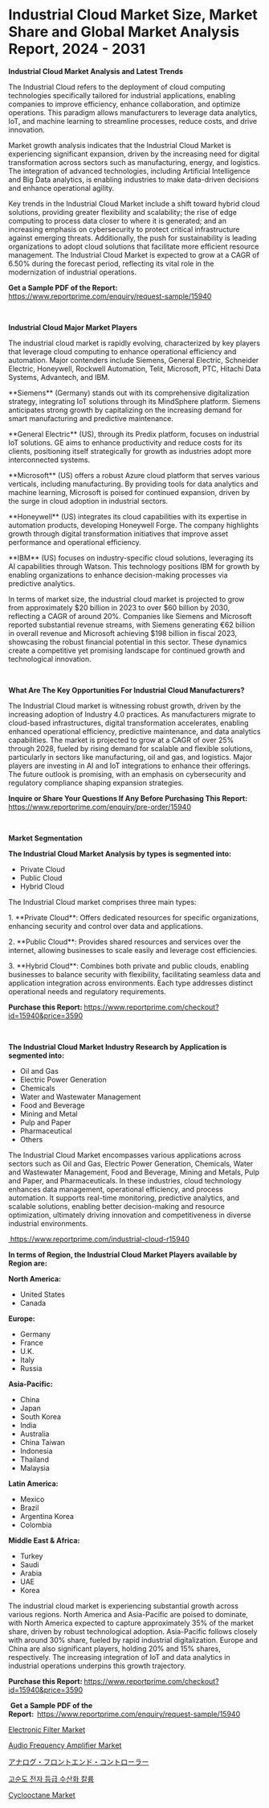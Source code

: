 <p><h1>Industrial Cloud Market Size, Market Share and Global Market Analysis Report, 2024 - 2031</h1></p><p><strong>Industrial Cloud Market Analysis and Latest Trends</strong></p>
<p><p>The Industrial Cloud refers to the deployment of cloud computing technologies specifically tailored for industrial applications, enabling companies to improve efficiency, enhance collaboration, and optimize operations. This paradigm allows manufacturers to leverage data analytics, IoT, and machine learning to streamline processes, reduce costs, and drive innovation.</p><p>Market growth analysis indicates that the Industrial Cloud Market is experiencing significant expansion, driven by the increasing need for digital transformation across sectors such as manufacturing, energy, and logistics. The integration of advanced technologies, including Artificial Intelligence and Big Data analytics, is enabling industries to make data-driven decisions and enhance operational agility.</p><p>Key trends in the Industrial Cloud Market include a shift toward hybrid cloud solutions, providing greater flexibility and scalability; the rise of edge computing to process data closer to where it is generated; and an increasing emphasis on cybersecurity to protect critical infrastructure against emerging threats. Additionally, the push for sustainability is leading organizations to adopt cloud solutions that facilitate more efficient resource management. The Industrial Cloud Market is expected to grow at a CAGR of 6.50% during the forecast period, reflecting its vital role in the modernization of industrial operations.</p></p>
<p><strong>Get a Sample PDF of the Report:&nbsp;</strong> <a href="https://www.reportprime.com/enquiry/request-sample/15940">https://www.reportprime.com/enquiry/request-sample/15940</a></p>
<p>&nbsp;</p>
<p><strong>Industrial Cloud Major Market Players</strong></p>
<p><p>The industrial cloud market is rapidly evolving, characterized by key players that leverage cloud computing to enhance operational efficiency and automation. Major contenders include Siemens, General Electric, Schneider Electric, Honeywell, Rockwell Automation, Telit, Microsoft, PTC, Hitachi Data Systems, Advantech, and IBM.</p><p>**Siemens** (Germany) stands out with its comprehensive digitalization strategy, integrating IoT solutions through its MindSphere platform. Siemens anticipates strong growth by capitalizing on the increasing demand for smart manufacturing and predictive maintenance.</p><p>**General Electric** (US), through its Predix platform, focuses on industrial IoT solutions. GE aims to enhance productivity and reduce costs for its clients, positioning itself strategically for growth as industries adopt more interconnected systems.</p><p>**Microsoft** (US) offers a robust Azure cloud platform that serves various verticals, including manufacturing. By providing tools for data analytics and machine learning, Microsoft is poised for continued expansion, driven by the surge in cloud adoption in industrial sectors.</p><p>**Honeywell** (US) integrates its cloud capabilities with its expertise in automation products, developing Honeywell Forge. The company highlights growth through digital transformation initiatives that improve asset performance and operational efficiency.</p><p>**IBM** (US) focuses on industry-specific cloud solutions, leveraging its AI capabilities through Watson. This technology positions IBM for growth by enabling organizations to enhance decision-making processes via predictive analytics.</p><p>In terms of market size, the industrial cloud market is projected to grow from approximately $20 billion in 2023 to over $60 billion by 2030, reflecting a CAGR of around 20%. Companies like Siemens and Microsoft reported substantial revenue streams, with Siemens generating €62 billion in overall revenue and Microsoft achieving $198 billion in fiscal 2023, showcasing the robust financial potential in this sector. These dynamics create a competitive yet promising landscape for continued growth and technological innovation.</p></p>
<p>&nbsp;</p>
<p><strong>What Are The Key Opportunities For Industrial Cloud Manufacturers?</strong></p>
<p><p>The Industrial Cloud market is witnessing robust growth, driven by the increasing adoption of Industry 4.0 practices. As manufacturers migrate to cloud-based infrastructures, digital transformation accelerates, enabling enhanced operational efficiency, predictive maintenance, and data analytics capabilities. The market is projected to grow at a CAGR of over 25% through 2028, fueled by rising demand for scalable and flexible solutions, particularly in sectors like manufacturing, oil and gas, and logistics. Major players are investing in AI and IoT integrations to enhance their offerings. The future outlook is promising, with an emphasis on cybersecurity and regulatory compliance shaping expansion strategies.</p></p>
<p><strong>Inquire or Share Your Questions If Any Before Purchasing This Report:</strong> <a href="https://www.reportprime.com/enquiry/pre-order/15940">https://www.reportprime.com/enquiry/pre-order/15940</a></p>
<p>&nbsp;</p>
<p><strong>Market Segmentation</strong></p>
<p><strong>The Industrial Cloud Market Analysis by types is segmented into:</strong></p>
<p><ul><li>Private Cloud</li><li>Public Cloud</li><li>Hybrid Cloud</li></ul></p>
<p><p>The Industrial Cloud market comprises three main types: </p><p>1. **Private Cloud**: Offers dedicated resources for specific organizations, enhancing security and control over data and applications. </p><p>2. **Public Cloud**: Provides shared resources and services over the internet, allowing businesses to scale easily and leverage cost efficiencies. </p><p>3. **Hybrid Cloud**: Combines both private and public clouds, enabling businesses to balance security with flexibility, facilitating seamless data and application integration across environments. Each type addresses distinct operational needs and regulatory requirements.</p></p>
<p><strong>Purchase this Report:&nbsp;</strong><a href="https://www.reportprime.com/checkout?id=15940&price=3590">https://www.reportprime.com/checkout?id=15940&price=3590</a></p>
<p>&nbsp;</p>
<p><strong>The Industrial Cloud Market Industry Research by Application is segmented into:</strong></p>
<p><ul><li>Oil and Gas</li><li>Electric Power Generation</li><li>Chemicals</li><li>Water and Wastewater Management</li><li>Food and Beverage</li><li>Mining and Metal</li><li>Pulp and Paper</li><li>Pharmaceutical</li><li>Others</li></ul></p>
<p><p>The Industrial Cloud Market encompasses various applications across sectors such as Oil and Gas, Electric Power Generation, Chemicals, Water and Wastewater Management, Food and Beverage, Mining and Metals, Pulp and Paper, and Pharmaceuticals. In these industries, cloud technology enhances data management, operational efficiency, and process automation. It supports real-time monitoring, predictive analytics, and scalable solutions, enabling better decision-making and resource optimization, ultimately driving innovation and competitiveness in diverse industrial environments.</p></p>
<p><a href="https://www.reportprime.com/industrial-cloud-r15940">&nbsp;https://www.reportprime.com/industrial-cloud-r15940</a></p>
<p><strong>In terms of Region, the Industrial Cloud Market Players available by Region are:</strong></p>
<p>
    <p> <strong> North America: </strong>
        <ul>
            <li>United States</li>
            <li>Canada</li>
        </ul>
        </p> 
    <p> <strong> Europe: </strong>
        <ul>
            <li>Germany</li>
            <li>France</li>
            <li>U.K.</li>
            <li>Italy</li>
            <li>Russia</li>
        </ul>
        </p> 
    <p> <strong> Asia-Pacific: </strong>
        <ul>
            <li>China</li>
            <li>Japan</li>
            <li>South Korea</li>
            <li>India</li>
            <li>Australia</li>
            <li>China Taiwan</li>
            <li>Indonesia</li>
            <li>Thailand</li>
            <li>Malaysia</li>
        </ul>
        </p> 
    <p> <strong> Latin America: </strong>
        <ul>
            <li>Mexico</li>
            <li>Brazil</li>
            <li>Argentina Korea</li>
            <li>Colombia</li>
        </ul>
        </p> 
    <p> <strong> Middle East & Africa: </strong>
        <ul>
            <li>Turkey</li>
            <li>Saudi</li>
            <li>Arabia</li>
            <li>UAE</li>
            <li>Korea</li>
        </ul>
    </p>
    </p>
<p><p>The industrial cloud market is experiencing substantial growth across various regions. North America and Asia-Pacific are poised to dominate, with North America expected to capture approximately 35% of the market share, driven by robust technological adoption. Asia-Pacific follows closely with around 30% share, fueled by rapid industrial digitalization. Europe and China are also significant players, holding 20% and 15% shares, respectively. The increasing integration of IoT and data analytics in industrial operations underpins this growth trajectory.</p></p>
<p><strong>Purchase this Report: </strong><a href="https://www.reportprime.com/checkout?id=15940&price=3590">https://www.reportprime.com/checkout?id=15940&price=3590</a></p>
<p>&nbsp;<strong>Get a Sample PDF of the Report:&nbsp;&nbsp;</strong><a href="https://www.reportprime.com/enquiry/request-sample/15940">https://www.reportprime.com/enquiry/request-sample/15940</a></p>
<p><strong></strong></p>
<p><p><a href="https://www.linkedin.com/pulse/future-ready-strategic-insights-global-electronic-filter-market-y4ntc?trackingId=WF8naJVzREuAaQ7t1y98Rg%3D%3D">Electronic Filter Market</a></p><p><a href="https://www.linkedin.com/pulse/global-audio-frequency-amplifier-market-size-share-analysis-xvcie?trackingId=vbAuSIwjQA2FfEhVcKu1Gw%3D%3D">Audio Frequency Amplifier Market</a></p><p><a href="https://medium.com/@melliestracke2023/analog-front-end-controller-market-%E3%81%AF-%E3%82%B3%E3%82%B9%E3%83%88%E7%AE%A1%E7%90%86%E3%81%A8%E5%8A%B9%E7%8E%87%E5%90%91%E4%B8%8A%E3%82%92%E5%84%AA%E5%85%88%E3%81%97%E3%81%BE%E3%81%99-%E3%81%95%E3%82%89%E3%81%AB-%E5%A0%B1%E5%91%8A%E6%9B%B8%E3%81%AF%E5%B8%82%E5%A0%B4%E3%81%AE%E9%9C%80%E8%A6%81%E9%9D%A2%E3%81%A8%E4%BE%9B%E7%B5%A6%E9%9D%A2%E3%81%AE%E4%B8%A1%E6%96%B9%E3%82%92%E3%82%AB%E3%83%90%E3%83%BC%E3%81%97%E3%81%A6%E3%81%84%E3%81%BE%E3%81%99-analog-0b4865429457">アナログ・フロントエンド・コントローラー</a></p><p><a href="https://medium.com/@rudyswaniafgwski56664/%EC%84%B8%EA%B3%84-high-purity-electronic-grade-potassium-hydroxide-market-%EC%9D%80-2024%EC%97%90%EC%84%9C-2031%EB%A1%9C-%EC%97%B0%ED%8F%89%EA%B7%A0-%EC%A6%9D%EA%B0%80%EC%9C%A8%EC%9D%84-%EB%B3%B4%EC%9D%BC-%EA%B2%83%EC%9C%BC%EB%A1%9C-%EC%98%88%EC%83%81%EB%90%A9%EB%8B%88%EB%8B%A4-05e5225607be">고순도 전자 등급 수산화 칼륨</a></p><p><a href="https://medium.com/@henrykihn_12939/the-global-market-overview-of-the-cyclooctane-market-provides-a-unique-perspective-on-the-key-44cc661577b9">Cyclooctane Market</a></p></p>
